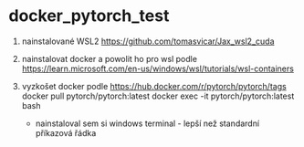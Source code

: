 # docker_pytorch_test

1) nainstalované WSL2 https://github.com/tomasvicar/Jax_wsl2_cuda
2) nainstalovat docker a powolit ho pro wsl podle https://learn.microsoft.com/en-us/windows/wsl/tutorials/wsl-containers
3) vyzkošet docker podle https://hub.docker.com/r/pytorch/pytorch/tags  
docker pull pytorch/pytorch:latest
docker exec -it pytorch/pytorch:latest bash


   - nainstaloval sem si windows terminal - lepší než standardní příkazová řádka
